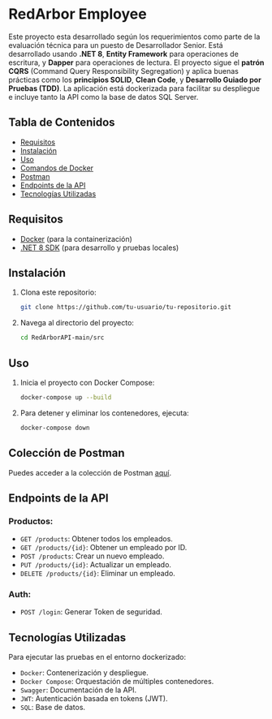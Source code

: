 # RedArbor Employee

Este proyecto esta desarrollado según los requerimientos como parte de la evaluación técnica para un puesto de Desarrollador Senior. 
Está desarrollado usando **.NET 8**, **Entity Framework** para operaciones de escritura, y **Dapper** para operaciones de lectura. 
El proyecto sigue el **patrón CQRS** (Command Query Responsibility Segregation) y aplica buenas prácticas 
como los **principios SOLID**, **Clean Code**, y **Desarrollo Guiado por Pruebas (TDD)**. 
La aplicación está dockerizada para facilitar su despliegue e incluye tanto la API como la base de datos SQL Server.

## Tabla de Contenidos

- [Requisitos](#requisitos)
- [Instalación](#instalación)
- [Uso](#uso)
- [Comandos de Docker](#comandos-de-docker)
- [Postman](#Colección-de-Postman)
- [Endpoints de la API](#endpoints-de-la-api)
- [Tecnologías Utilizadas](#tecnologías-utilizadas)

## Requisitos
- [Docker](https://www.docker.com/get-started) (para la containerización)
- [.NET 8 SDK](https://dotnet.microsoft.com/es-es/download/dotnet/8.0) (para desarrollo y pruebas locales)

## Instalación

1. Clona este repositorio:
   ```bash
   git clone https://github.com/tu-usuario/tu-repositorio.git

2. Navega al directorio del proyecto:
   ```bash
   cd RedArborAPI-main/src

## Uso

1. Inicia el proyecto con Docker Compose:
   ```bash
   docker-compose up --build

2. Para detener y eliminar los contenedores, ejecuta:
   ```bash
   docker-compose down

## Colección de Postman

Puedes acceder a la colección de Postman [aquí](https://github.com/juanias69/RedArborAPI/blob/main/RedArborCollection.postman_collection.json).

## Endpoints de la API

### Productos:
- `GET /products`: Obtener todos los empleados.
- `GET /products/{id}`: Obtener un empleado por ID.
- `POST /products`: Crear un nuevo empleado.
- `PUT /products/{id}`: Actualizar un empleado.
- `DELETE /products/{id}`: Eliminar un empleado.

### Auth:
- `POST /login`: Generar Token de seguridad.

## Tecnologías Utilizadas

Para ejecutar las pruebas en el entorno dockerizado:
- `Docker`: Contenerización y despliegue.
- `Docker Compose`: Orquestación de múltiples contenedores.
- `Swagger`: Documentación de la API.
- `JWT`: Autenticación basada en tokens (JWT).
- `SQL`: Base de datos.




